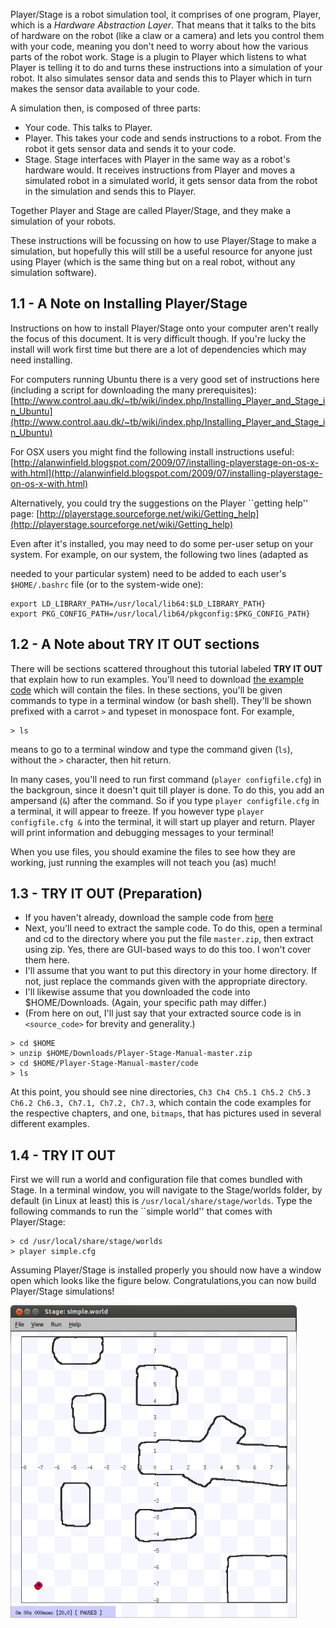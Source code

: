 <!---
# Chapter 1 -  Introduction
--->

Player/Stage is a robot simulation tool, it comprises of one program,
Player, which is a *Hardware Abstraction Layer*. That means that it
talks to the bits of hardware on the robot (like a claw or a camera) and
lets you control them with your code, meaning you don't need to worry about
how the various parts of the robot work. Stage is a plugin to Player which
listens to what Player is telling it to do and turns these instructions
into a simulation of your robot. It also simulates sensor data and sends
this to Player which in turn makes the sensor data available to your code.

A simulation then, is composed of three parts:
* Your code. This talks to Player.
* Player. This takes your code and sends instructions to a robot. From the robot it gets sensor data and sends it to your code.
* Stage. Stage interfaces with Player in the same way as a robot's hardware would. It receives instructions from Player and moves a simulated robot in a simulated world, it gets sensor data from the robot in the simulation and sends this to Player.

Together Player and Stage are called Player/Stage, and they make a simulation of your robots.

These instructions will be focussing on how to use Player/Stage to make a
simulation, but hopefully this will still be a useful resource for anyone
just using Player (which is the same thing but on a real robot, without any simulation software).

## 1.1 - A Note on Installing Player/Stage
Instructions on how to install Player/Stage onto your computer aren't really the focus of this document. It is very difficult though. If you're lucky the install will work first time but there are a lot of dependencies which may need installing. 

For computers running Ubuntu there is a very good set of instructions
here (including a script for downloading the many prerequisites):
[http://www.control.aau.dk/~tb/wiki/index.php/Installing_Player_and_Stage_in_Ubuntu](http://www.control.aau.dk/~tb/wiki/index.php/Installing_Player_and_Stage_in_Ubuntu)

For OSX users you might find the following install instructions useful:
[http://alanwinfield.blogspot.com/2009/07/installing-playerstage-on-os-x-with.html](http://alanwinfield.blogspot.com/2009/07/installing-playerstage-on-os-x-with.html)

Alternatively, you could try the suggestions on the Player ``getting
help'' page:
[http://playerstage.sourceforge.net/wiki/Getting_help](http://playerstage.sourceforge.net/wiki/Getting_help)

Even after it's installed, you may need to do some per-user setup on your
system.  For example, on our system, the following two lines (adapted as


needed to your particular system) need to be
added to each user's `$HOME/.bashrc` file (or to the system-wide one): 
```
export LD_LIBRARY_PATH=/usr/local/lib64:$LD_LIBRARY_PATH}
export PKG_CONFIG_PATH=/usr/local/lib64/pkgconfig:$PKG_CONFIG_PATH}
```

## 1.2 - A Note about TRY IT OUT sections
There will be sections scattered throughout this tutorial labeled **TRY IT OUT**
that explain how to run examples. You'll need to download [the example
code](http://github.com/NickelsLab/Player-Stage-Manual/archive/master.zip) 
which will contain the files. In these sections, you'll be given commands to
type in a terminal
window (or bash shell). They'll be shown prefixed with a carrot `>` and
typeset in monospace font. For example, 

```
> ls
```

means to go to a terminal window and type the command given (`ls`), without
the `>` character, then hit return.

In many cases, you'll need to run first command (`player
configfile.cfg`) in the backgroun, since it doesn't quit till player is
done.  To do this, you add an ampersand (`&`) after the command.  So if you
type `player configfile.cfg` in a terminal, it will appear to freeze.  If
you however type `player configfile.cfg &` into the terminal, it will start
up player and return.  Player will print information and debugging messages
to your terminal!

When you use files, you should examine the files to see how they are
working, just running the examples will not teach you (as) much!

## 1.3 - TRY IT OUT (Preparation)

* If you haven't already, download the sample code from [here](http://github.com/NickelsLab/Player-Stage-Manual/archive/master.zip) 
* Next, you'll need to extract the sample code.  To do this, open a
 terminal and cd to the directory where you put the file
 `master.zip`, then extract using zip.  Yes, there are
 GUI-based ways to do this too.  I won't cover them here.
* I'll assume that you want to put this directory in your home directory.
  If not, just replace the commands given with the appropriate directory. 
* I'll likewise assume that you downloaded the code into $HOME/Downloads.
  (Again, your specific path may differ.)
* (From here on out, I'll just say that your extracted source code is in
  `<source_code>` for brevity and generality.)

```tiobox
> cd $HOME
> unzip $HOME/Downloads/Player-Stage-Manual-master.zip
> cd $HOME/Player-Stage-Manual-master/code
> ls
```

At this point, you should see nine directories, `Ch3 Ch4 Ch5.1 Ch5.2 Ch5.3 Ch6.2 Ch6.3, Ch7.1, Ch7.2, Ch7.3`, which contain the code examples for the
respective chapters, and one, `bitmaps`, that has pictures used in several
different examples.

## 1.4 - TRY IT OUT
First we will run a world and configuration file that comes bundled with
  Stage. In a terminal window, you will navigate to the Stage/worlds folder, by
  default (in Linux at least) this is `/usr/local/share/stage/worlds`. Type
  the following commands to run the ``simple world'' that comes with
  Player/Stage: 
```tiobox
> cd /usr/local/share/stage/worlds
> player simple.cfg 
```

Assuming Player/Stage is installed properly you should now have a window open which looks like the figure below.  Congratulations,you can now build Player/Stage simulations!

![The simple.cfg world after being run](pics/simpleworld.png)

